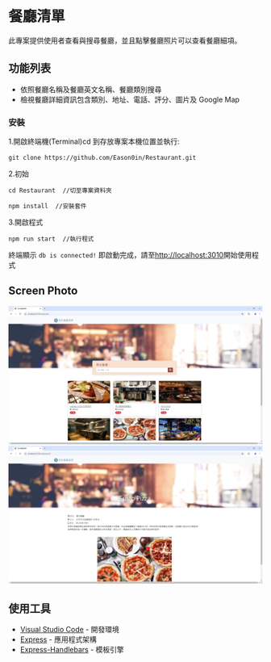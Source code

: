 # 餐廳清單

此專案提供使用者查看與搜尋餐廳，並且點擊餐廳照片可以查看餐廳細項。

## 功能列表

- 依照餐廳名稱及餐廳英文名稱、餐廳類別搜尋
- 檢視餐廳詳細資訊包含類別、地址、電話、評分、圖片及 Google Map

### 安裝

1.開啟終端機(Terminal)cd 到存放專案本機位置並執行:

```
git clone https://github.com/Eason0in/Restaurant.git
```

2.初始

```
cd Restaurant  //切至專案資料夾
```

```
npm install  //安裝套件
```

3.開啟程式

```
npm run start  //執行程式
```

終端顯示 `db is connected!` 即啟動完成，請至[http://localhost:3010](http://localhost:3010)開始使用程式

## Screen Photo

![首頁](https://github.com/oez660oez/Restaurant/blob/master/Images/ScreenShot/index.png)
![細項](https://github.com/oez660oez/Restaurant/blob/master/Images/ScreenShot/detail.png)

## 使用工具

- [Visual Studio Code](https://visualstudio.microsoft.com/zh-hant/) - 開發環境
- [Express](https://www.npmjs.com/package/express) - 應用程式架構
- [Express-Handlebars](https://www.npmjs.com/package/express-handlebars) - 模板引擎
